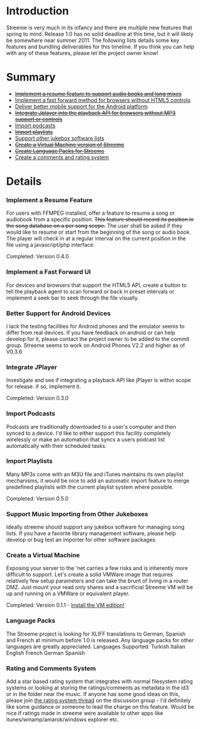 # Introduction #

Streeme is very much in its infancy and there are multiple new features that spring to mind. Release 1.0 has no solid deadline at this time, but it will likely be somewhere near summer 2011. The following lists details some key features and bundling deliverables for this timeline. If you think you can help with any of these features, please let the project owner know!


# Summary #

  * ~~[Implement a resume feature to support audio books and long mixes](StreemeRoadmap#Implement_a_Resume_Feature.md)~~
  * [Implement a fast forward method for browsers without HTML5 controls](StreemeRoadmap#Implement_a_Fast_Forward_UI.md)
  * [Deliver better mobile support for the Android platform](StreemeRoadmap#Better_Support_for_Android_Devices.md)
  * ~~[Integrate Jplayer into the playback API for browsers without MP3 support or controls](StreemeRoadmap#Integrate_JPlayer.md)~~
  * [Import podcasts](StreemeRoadmap#Import_Podcasts.md)
  * ~~[Import playlists](StreemeRoadmap#Import_Playlists.md)~~
  * [Support other jukebox software lists](StreemeRoadmap#Support_Music_Importing_from_Other_Jukeboxes.md)
  * ~~[Create a Virtual Machine version of Streeme](StreemeRoadmap#Create_a_Virtual_Machine.md)~~
  * ~~[Create Language Packs for Streeme](StreemeRoadmap#Language_Packs.md)~~
  * [Create a comments and rating system](StreemeRoadmap#Rating_and_Comments_System.md)
# Details #
### Implement a Resume Feature ###
For users with FFMPEG installed, offer a feature to resume a song or audiobook from a specific position. ~~This feature should record its position in the song database on a per song scope.~~ The user shall be asked if they would like to resume or start from the beginning of the song or audio book. The player will check in at a regular interval on the current position in the file using a javascript/php interface.

Completed: Version 0.4.0

### Implement a Fast Forward UI ###
For devices and browsers that support the HTML5 API, create a button to tell the playback agent to scan forward or back in preset intervals or implement a seek bar to seek through the file visually.

### Better Support for Android Devices ###
I lack the testing facilities for Android phones and the emulator seems to differ from real devices. If you have feedback on android or can help develop for it, please contact the project owner to be added to the commit group. Streeme seems to work on Android Phones V2.2 and higher as of V0.3.6

### Integrate JPlayer ###
Investigate and see if integrating a playback API like jPlayer is within scope for release. if so, implement it.

Completed: Version 0.3.0

### Import Podcasts ###
Podcasts are traditionally downloaded to a user's computer and then synced to a device. I'd like to either support this facility completely wirelessly or make an automation that syncs a users podcast list automatically with their scheduled tasks.

### Import Playlists ###
Many MP3s come with an M3U file and iTunes maintains its own playlist mechanisms, it would be nice to add an automatic import feature to merge predefined playlists with the current playlist system where possible.

Completed: Version 0.5.0

### Support Music Importing from Other Jukeboxes ###
Ideally streeme should support any jukebox software for managing song lists. If you have a favorite library management software, please help develop or bug test an importer for other software packages.

### Create a Virtual Machine ###
Exposing your server to the 'net carries a few risks and is inherently more difficult to support. Let's create a solid VMWare image that requires relatively few setup parameters and can take the brunt of living in a router DMZ. Just mount your read only shares and a sacrificial Streeme VM will be up and running on a VMWare or equivalent player.

Completed: Version 0.1.1 - [Install the VM edition!](InstallingStreemeHomeServer.md)

### Language Packs ###
The Streeme project is looking for XLIFF translations to German, Spanish and French at minimum before 1.0 is released. Any language packs for other languages are greatly appreciated.
Languages Supported:
Turkish
Italian
English
French
German
Spanish

### Rating and Comments System ###
Add a star based rating system that integrates with normal filesystem rating systems or looking at storing the ratings/comments as metadata in the id3 or in the folder near the music. If anyone has some good ideas on this, please join [the rating system thread](http://groups.google.com/group/streeme/browse_thread/thread/a753f2f267c35fd1) on the discussion group - I'd definitely like some guidance or someone to lead the charge on this feature. Would be nice if ratings made in streeme were available to other apps like itunes/winamp/amarok/windows explorer etc.